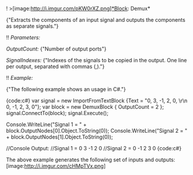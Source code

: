 ! >[image:http://i.imgur.com/pKW0rXZ.png]*Block: Demux*

{"Extracts the components of an input signal and outputs the components as separate signals."}

!! *Parameters:*

*OutputCount:* {"Number of output ports"}

*SignalIndexes:* {"Indexes of the signals to be copied in the output. One line per output, separated with commas (,)."}

!! *Example:*

{"The following example shows an usage in C#."}

{code:c#}
var signal = new ImportFromTextBlock {Text = "0, 3, -1, 2, 0, \r\n 0, -1, 2, 3, 0"};
var block = new DemuxBlock { OutputCount = 2 };
signal.ConnectTo(block);
signal.Execute();

Console.WriteLine("Signal 1 = " + block.OutputNodes[0].Object.ToString(0));
Console.WriteLine("Signal 2 = " + block.OutputNodes[1].Object.ToString(0));

//Console Output:
//Signal 1 = 0 3 -1 2 0
//Signal 2 = 0 -1 2 3 0
{code:c#}

The above example generates the following set of inputs and outputs:
[image:http://i.imgur.com/cHMpTVx.png]

